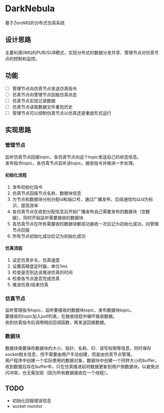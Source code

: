 # DarkNebula
基于ZeroMQ的分布式仿真系统  

## 设计思路
主要利用0MQ的PUB/SUB模式，实现分布式的数据分发共享、管理节点对仿真节点的控制和监控。  

## 功能
- [ ] 管理节点向仿真节点发送仿真指令  
- [ ] 仿真节点向管理节点回报仿真状态  
- [ ] 仿真节点实现记录数据  
- [ ] 仿真节点读取数据文件重现历史  
- [ ] 管理节点可以控制仿真节点以仿真还是重放形式运行  

## 实现思路
### 管理节点
监听仿真节点回报topic，各仿真节点向这个topic发送自己的状态信息。  
发布指令topic，各仿真节点监听该topic，接收指令并做进一步处理。  
#### 初始化流程
1. 发布初始化指令  
2. 仿真节点回报节点名称、数据块信息  
3. 为节点和数据块分别分配id和端口号，通过广播发布，后续通信均以id为标识，提高效率  
4. 各仿真节点在收到分配信息后开始广播发布自己需要发布的数据块（空数据），同时开始监听需要接收的数据块  
5. 各仿真节点在所有需要收的数据块都成功接收一次后记为初始化成功，向管理节点回报  
6. 所有节点初始化成功后记为初始化成功  

#### 仿真流程
1. 设定仿真步长、仿真速度  
2. 设置高精度定时器，单位1ms
3. 检查是否到达该推进仿真的时间
4. 检查各节点是否完成仿真
5. 推进仿真/结束仿真

### 仿真节点
监听管理指令topic，监听要接收的数据块topic，发布数据块topic。  
要接收的topic加入poll列表，在接收线程中循环接收数据。  
收到仿真指令后调用相应回调函数，再发送回报数据。  

### 数据块
数据块类要保存数据块的大小、指针、名称、ID、读写权限等信息，同时保存socket相关信息，但不需要由用户手动创建，而是由仿真节点管理。  
用户程序中创建一个实际使用的数据对象，数据块中创建一个同样大小的buffer，收到数据后存在buffer中，只在仿真推进前将数据更新到用户侧数据块，以避免访问冲突，也无需加锁（因为所有数据接收在一个线程）。  

## TODO
* 初始化回报错误信息
* socket monitor